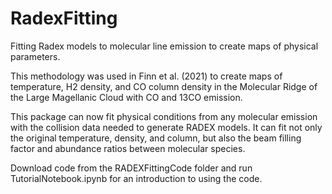# RadexFitting
Fitting Radex models to molecular line emission to create maps of physical parameters.

This methodology was used in Finn et al. (2021) to create maps of temperature, H2 density, and CO column density 
in the Molecular Ridge of the Large Magellanic Cloud with CO and 13CO emission. 

This package can now fit physical conditions from any molecular emission with the collision data needed to generate RADEX models.
It can fit not only the original temperature, density, and column, but also the beam filling factor and
abundance ratios between molecular species.

Download code from the RADEXFittingCode folder and run TutorialNotebook.ipynb for an introduction to using the code. 

